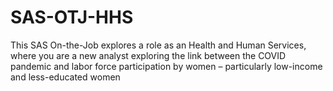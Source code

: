 # SAS-OTJ-HHS
This SAS On-the-Job explores a role as an Health and Human Services, where you are a new analyst exploring the link between the COVID pandemic and labor force participation by women – particularly low-income and less-educated women
